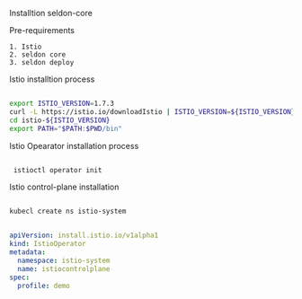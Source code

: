 Installtion seldon-core


Pre-requirements

    1. Istio
    2. seldon core
    3. seldon deploy

Istio installtion process

```bash

export ISTIO_VERSION=1.7.3
curl -L https://istio.io/downloadIstio | ISTIO_VERSION=${ISTIO_VERSION} sh -
cd istio-${ISTIO_VERSION}
export PATH="$PATH:$PWD/bin"

```

Istio Opearator installation process

```bash

 istioctl operator init

```


Istio control-plane installation

```bash

kubecl create ns istio-system

```

```yml

apiVersion: install.istio.io/v1alpha1
kind: IstioOperator
metadata:
  namespace: istio-system
  name: istiocontrolplane
spec:
  profile: demo
  
```
